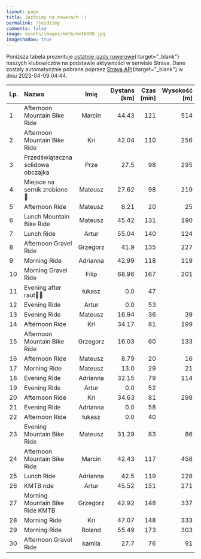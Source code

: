 ```yaml
---
layout: page
title: Jeździmy na rowerach :)
permalink: /jezdzimy
comments: false
image: assets/images/kmtb/kmtb008.jpg
imageshadow: true
---
```


Poniższa tabela prezentuje [ostatnie jazdy rowerowe](https://www.strava.com/clubs/336381){:target="_blank"} naszych klubowiczów na podstawie aktywności w serwisie Strava. Dane zostały automatycznie pobrane poprzez [Strava API](https://developers.strava.com/docs/reference/#api-Clubs-getClubActivitiesById){:target="_blank"} w dniu 2023-04-09 04:44.

Lp. | Nazwa | Imię | Dystans [km] | Czas [min] | Wysokość [m]
:--- | :--- | :---: | ---: | ---: | ---:
1|Afternoon Mountain Bike Ride|Marcin|44.43|121|514
2|Afternoon Mountain Bike Ride|Kri|42.04|110|256
3|Przedświąteczna solidowa obczajka|Prze|27.5|98|295
4|Miejsce na sernik zrobione 💪|Mateusz|27.62|98|219
5|Afternoon Ride|Mateusz|8.21|20|25
6|Lunch Mountain Bike Ride|Mateusz|45.42|131|190
7|Lunch Ride|Artur|55.04|140|124
8|Afternoon Gravel Ride|Grzegorz|41.9|135|227
9|Morning Ride|Adrianna|42.99|118|119
10|Morning Gravel Ride|Filip|68.96|167|201
11|Evening after raut🥳🤠|łukasz|0.0|47|
12|Evening Ride|Artur|0.0|53|
13|Evening Ride|Mateusz|16.94|36|39
14|Afternoon Ride|Kri|34.17|81|199
15|Afternoon Mountain Bike Ride|Grzegorz|16.03|60|133
16|Afternoon Ride|Mateusz|8.79|20|16
17|Morning Ride|Mateusz|13.0|29|21
18|Evening Ride|Adrianna|32.15|79|114
19|Evening Ride|Artur|0.0|52|
20|Afternoon Ride|Kri|34.63|81|298
21|Evening Ride|Adrianna|0.0|58|
22|Afternoon Ride|łukasz|0.0|40|
23|Evening Mountain Bike Ride|Mateusz|31.29|83|86
24|Afternoon Mountain Bike Ride|Marcin|42.43|117|458
25|Lunch Ride|Adrianna|42.5|119|228
26|KMTB ride|Artur|45.52|151|271
27|Morning Mountain Bike Ride KMTB|Grzegorz|42.92|148|337
28|Morning Ride|Kri|47.07|148|333
29|Morning Ride|Roland|55.49|173|303
30|Afternoon Gravel Ride|kamila|27.7|76|91
